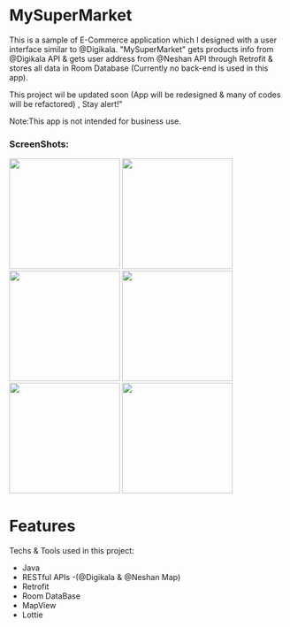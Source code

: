 # MySuperMarket

This is a sample of E-Commerce application which I designed with a user interface similar to @Digikala.
"MySuperMarket" gets products info from @Digikala API & gets user address from @Neshan API through Retrofit & stores all data in Room Database (Currently no back-end is used in this app). 

This project wil be updated soon (App will be redesigned & many of codes will be refactored) , Stay alert!"

Note:This app is not intended for business use.

### ScreenShots:
<img src="https://github.com/alix01z/SuperMarketApp/assets/69985893/ce536c07-7e9f-4617-83cb-b1f7a34fa105" width="200">
<img src="https://github.com/alix01z/SuperMarketApp/assets/69985893/eb152ebd-73f0-4fc2-83ff-518bc506f611" width="200">
<img src="https://github.com/alix01z/SuperMarketApp/assets/69985893/aaceb228-0637-4b60-a0a0-43127da9ec27" width="200">
<img src="https://github.com/alix01z/SuperMarketApp/assets/69985893/234956d1-d2f5-4d02-bf4a-0bcc0737538c" width="200">
<img src="https://github.com/alix01z/SuperMarketApp/assets/69985893/1bae9164-af2b-40eb-b509-9288c243f6ac" width="200">
<img src="https://github.com/alix01z/SuperMarketApp/assets/69985893/042a4bc8-703e-40a3-a62a-5d34136001c8" width="200">



# Features
Techs & Tools used in this project:
* Java
* RESTful APIs -(@Digikala & @Neshan Map)
* Retrofit
* Room DataBase
* MapView
* Lottie






